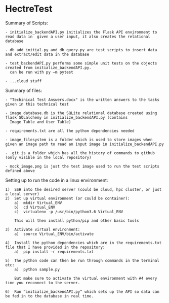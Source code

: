 # HectreTest

Summary of Scripts:

	- initialize_backendAPI.py initializes the Flask API environment to read data in  given a user input, it also creates the relational database
		
	- db_add_initial.py and db_query.py are test scripts to insert data and extract/edit data in the database

	- test_backendAPI.py performs some simple unit tests on the objects created from initialize_backendAPI.py.
	  can be run with py –m pytest
	
	- ...cloud stuff
	
Summary of files:
	
	- "Techinical Test Answers.docx" is the written answers to the tasks given in this technical test
	
	- image_database.db is the SQLite relational database created using flask SQLalchemy in initialize_backendAPI.py (contains 
	  Image Table and User Table)

	- requirements.txt are all the python dependencies needed
	
	- image_filesystem is a folder which is used to store images when given an image path to read an input image in initialize_backendAPI.py
	
	- .git is a folder which has all the history of commands to github (only visible in the local repository)
	
	- mock_image.png is just the test image used to run the test scripts defined above

	
Setting up to run the code in a linux environment:

	1)	SSH into the desired server (could be cloud, hpc cluster, or just a local server)
	2)	Set up virtual environment (or could be container):
		a)	mkdir Virtual_ENV
		b)	cd Virtual_ENV
		c)	virtualenv -p /usr/bin/python3.6 Virtual_ENV

		This will then install python/pip and other basic tools

	3)	Activate virtual environment:
		a)	source Virtual_ENV/bin/activate

	4)	Install the python dependencies which are in the requirements.txt file that I have provided in the repository:
		a)	pip install –r requirements.txt

	5)	The python code can then be run through commands in the terminal etc:
		a)	python sample.py

		But make sure to activate the virtual environment with #4 every time you reconnect to the server.
	
	6)	Run “initialize_backendAPI.py” which sets up the API so data can be fed in to the database in real time.